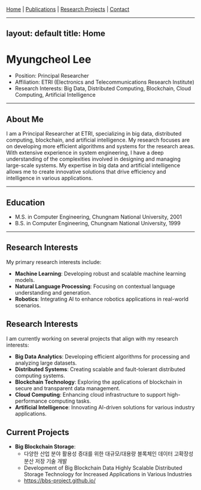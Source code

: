[Home](index.md) | [Publications](publications.md) | [Research Projects](projects.md) | [Contact](contact.md)

---
layout: default
title: Home
---

# Myungcheol Lee
* Position: Principal Researcher
* Affiliation: ETRI (Electronics and Telecommunications Research Institute)
* Research Interests: Big Data, Distributed Computing, Blockchain, Cloud Computing, Artificial Intelligence

---

## About Me
I am a Principal Researcher at ETRI, specializing in big data, distributed computing, blockchain, and artificial intelligence. My research focuses are on developing more efficient algorithms and systems for the research areas. With extensive experience in system engineering, I have a deep understanding of the complexities involved in designing and managing large-scale systems. My expertise in big data and artificial intelligence allows me to create innovative solutions that drive efficiency and intelligence in various applications.

---

## Education
- M.S. in Computer Engineering, Chungnam National University, 2001
- B.S. in Computer Engineering, Chungnam National University, 1999

---

## Research Interests
My primary research interests include:
- **Machine Learning**: Developing robust and scalable machine learning models.
- **Natural Language Processing**: Focusing on contextual language understanding and generation.
- **Robotics**: Integrating AI to enhance robotics applications in real-world scenarios.

## Research Interests
I am currently working on several projects that align with my research interests:
- **Big Data Analytics**: Developing efficient algorithms for processing and analyzing large datasets.
- **Distributed Systems**: Creating scalable and fault-tolerant distributed computing systems.
- **Blockchain Technology**: Exploring the applications of blockchain in secure and transparent data management.
- **Cloud Computing**: Enhancing cloud infrastructure to support high-performance computing tasks.
- **Artificial Intelligence**: Innovating AI-driven solutions for various industry applications.

## Current Projects
- **Big Blockchain Storage**: 
  * 다양한 산업 분야 활용성 증대를 위한 대규모/대용량 블록체인 데이터 고확장성 분산 저장 기술 개발
  * Development of Big Blockchain Data Highly Scalable Distributed Storage Technology for Increased Applications in Various Industries
  * https://bbs-project.github.io/